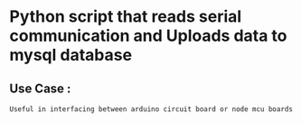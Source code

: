 
# Python script that reads serial communication and Uploads data to mysql database


## Use Case :
    Useful in interfacing between arduino circuit board or node mcu boards